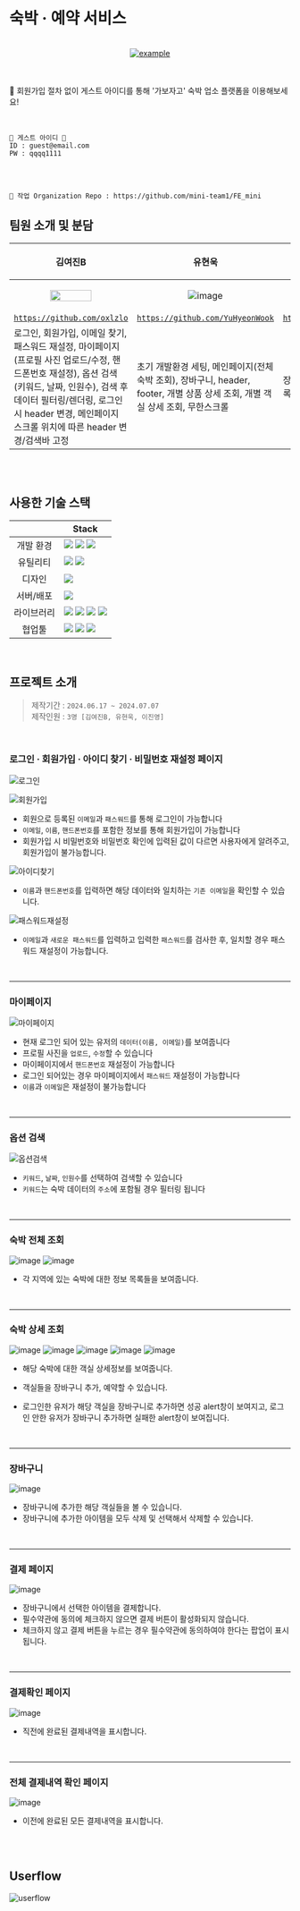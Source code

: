 # 숙박 · 예약 서비스

<br>

<div align=center>
  <a href="" target="_blank">
    <img src="https://img.shields.io/badge/GABOJAGO-006769?style=for-the-badge&logoColor=white" alt="example"/>
  </a>
</div>
<br>
<br>

📌 회원가입 절차 없이 게스트 아이디를 통해 '가보자고' 숙박 업소 플랫폼을 이용해보세요!

<br>

```
🌟 게스트 아이디 🌟
ID : guest@email.com
PW : qqqq1111
```

<br>

```

🎯 작업 Organization Repo : https://github.com/mini-team1/FE_mini
```

## 팀원 소개 및 분담

| <p align='center'>김여진B<p>                                                                                                                                                                                                                        | <p align='center'>유현욱<p>                                                                                                    | <p align='center'>이진영</p>                                                                                                          |
| --------------------------------------------------------------------------------------------------------------------------------------------------------------------------------------------------------------------------------------------------- | ------------------------------------------------------------------------------------------------------------------------------ | ------------------------------------------------------------------------------------------------------------------------------------- |
| <p align="center"><img width='60%' height='60%' src='https://github.com/toy2-1/devtube/assets/140046183/2458f0da-e1c0-41e9-8dfb-694c528c6bc0'> </p>                                                                                                 | <p align="center">![image](https://github.com/YuHyeonWook/TIL/assets/110236953/8c15475a-7cbb-4428-af4b-361d1d0e04b4) </p>      | <p align="center">![image](https://github.com/KDT1-FE/KDT_FE8_Mini-Project/assets/140046183/7af68eeb-4a42-48f6-979c-dd910b6a10e9)</p> |
| [`https://github.com/oxlzlo`](https://github.com/oxlzlo)                                                                                                                                                                                            | [`https://github.com/YuHyeonWook`](https://github.com/YuHyeonWook)                                                             | [`https://github.com/holololob`](https://github.com/holololob)                                                                        |
| 로그인, 회원가입, 이메일 찾기, 패스워드 재설정, 마이페이지(프로필 사진 업로드/수정, 핸드폰번호 재설정), 옵션 검색(키워드, 날짜, 인원수), 검색 후 데이터 필터링/렌더링, 로그인 시 header 변경, 메인페이지 스크롤 위치에 따른 header 변경/검색바 고정 | 초기 개발환경 세팅, 메인페이지(전체 숙박 조회), 장바구니, header, footer, 개별 상품 상세 조회, 개별 객실 상세 조회, 무한스크롤 | 장뱌구니, 결제, 결제확인, 주문목록 조회                                                                                               |

<br>
<br>

## 사용한 기술 스택

|            | Stack                                                                                                                                                                                                                                                                                                                                                                                                                                                  |
| :--------: | ------------------------------------------------------------------------------------------------------------------------------------------------------------------------------------------------------------------------------------------------------------------------------------------------------------------------------------------------------------------------------------------------------------------------------------------------------ |
| 개발 환경  | <img src="https://img.shields.io/badge/yarn-2C8EBB?style=for-the-badge&logo=yarn&logoColor=white"> <img src="https://img.shields.io/badge/node.js-339933?style=for-the-badge&logo=node.js&logoColor=white"> <img src="https://img.shields.io/badge/vite-646CFF?style=for-the-badge&logo=vite&logoColor=white">                                                                                                                                         |
|  유틸리티  | <img src="https://img.shields.io/badge/ESlint-4B32C3?style=for-the-badge&logo=ESlint&logoColor=white"> <img src="https://img.shields.io/badge/prettier-F7B93E?style=for-the-badge&logo=Prettie&logoColor=white">                                                                                                                                                                                                                                       |
|   디자인   | <img src="https://img.shields.io/badge/figma-F24E1E?style=for-the-badge&logo=figma&logoColor=white">                                                                                                                                                                                                                                                                                                                                                   |
| 서버/배포  | <img src="https://img.shields.io/badge/amazonwebservices-232F3E?style=for-the-badge&logo=amazonwebservices&logoColor=white">                                                                                                                                                                                                                                                                                                                           |
| 라이브러리 | <img src="https://img.shields.io/badge/react-61DAFB?style=for-the-badge&logo=react&logoColor=white"> <img src ="https://img.shields.io/badge/chakraui-319795.svg?&style=for-the-badge&logo=chakraui&logoColor=white"/> <img src ="https://img.shields.io/badge/zustand-00465B.svg?&style=for-the-badge&logo=zustand&logoColor=white"/> <img src ="https://img.shields.io/badge/emotion-83B81A.svg?&style=for-the-badge&logo=emotion&logoColor=white"/> |
|   협업툴   | <img src="https://img.shields.io/badge/Git-F05032?style=for-the-badge&logo=Git&logoColor=white"> <img src="https://img.shields.io/badge/Github-181717?style=for-the-badge&logo=Github&logoColor=white"> <img src="https://img.shields.io/badge/notion-000000?style=for-the-badge&logo=notion&logoColor=white">                                                                                                                                         |

<br>

## 프로젝트 소개

> 제작기간 : `2024.06.17 ~ 2024.07.07`  
> 제작인원 : `3명 [김여진B, 유현욱, 이진영]`

<br>

### 로그인 · 회원가입 · 아이디 찾기 · 비밀번호 재설정 페이지

![로그인](https://github.com/toy2-1/devtube/assets/140046183/cbfe49c9-afb2-47f9-b3a2-17dac88a58c8)

![회원가입](https://github.com/toy2-1/devtube/assets/140046183/117d2c0e-8005-4860-b97a-e2d254f0f456)

- 회원으로 등록된 `이메일`과 `패스워드`를 통해 로그인이 가능합니다
- `이메일`, `이름`, `핸드폰번호`를 포함한 정보를 통해 회원가입이 가능합니다
- 회원가입 시 비밀번호와 비밀번호 확인에 입력된 값이 다르면 사용자에게 알려주고, 회원가입이 불가능합니다.

![아이디찾기](https://github.com/toy2-1/devtube/assets/140046183/db6aeb07-d08a-4c8c-9338-32e089de972f)

- `이름`과 `핸드폰번호`를 입력하면 해당 데이터와 일치하는 `기존 이메일`을 확인할 수 있습니다.

![패스워드재설정](https://github.com/toy2-1/devtube/assets/140046183/5891f059-5d9d-4b9a-af91-9e58747193e5)

- `이메일`과 `새로운 패스워드`를 입력하고 입력한 `패스워드`를 검사한 후, 일치할 경우 패스워드 재설정이 가능합니다.

<br>
 
---

### 마이페이지

![마이페이지](https://github.com/toy2-1/devtube/assets/140046183/4a6cdaab-cd2e-4172-8434-abf2b2050eb2)

- 현재 로그인 되어 있는 유저의 `데이터(이름, 이메일)`를 보여줍니다
- 프로필 사진을 `업로드`, `수정`할 수 있습니다
- 마이페이지에서 `핸드폰번호` 재설정이 가능합니다
- 로그인 되어있는 경우 마이페이지에서 `패스워드` 재설정이 가능합니다
- `이름`과 `이메일`은 재설정이 불가능합니다

<br>

---

### 옵션 검색

![옵션검색](https://github.com/toy2-1/devtube/assets/140046183/3e4856f0-34ce-4889-9a42-5b0c52fb65fb)

- `키워드`, `날짜`, `인원수`를 선택하여 검색할 수 있습니다
- `키워드`는 숙박 데이터의 `주소`에 포함될 경우 필터링 됩니다

<br>

---

### 숙박 전체 조회

![image](https://github.com/YuHyeonWook/TIL/assets/110236953/8fc89eb0-7f75-47b4-bbe1-a913aa6ab156)
![image](https://github.com/YuHyeonWook/TIL/assets/110236953/c7684228-aa29-45f6-814d-0def703de480)

- 각 지역에 있는 숙박에 대한 정보 목록들을 보여줍니다.

<br>

---

### 숙박 상세 조회

![image](https://github.com/YuHyeonWook/TIL/assets/110236953/b2376317-9ab3-4ebf-b50d-b69bd735af4f)
![image](https://github.com/YuHyeonWook/TIL/assets/110236953/53ae90e0-f5a0-433f-ba92-f71ee7f3e6b4)
![image](https://github.com/YuHyeonWook/TIL/assets/110236953/9ac14b6b-f29b-4bf4-a144-eff417bea1e1)
![image](https://github.com/YuHyeonWook/TIL/assets/110236953/998f9d0b-3703-4dd7-983a-0b13304bcfb4)
![image](https://github.com/YuHyeonWook/TIL/assets/110236953/80f54125-5327-45df-adb5-e5a7e1516d7d)

- 해당 숙박에 대한 객실 상세정보를 보여줍니다.
- 객실들을 장바구니 추가, 예약할 수 있습니다.
- 로그인한 유저가 해당 객실을 장바구니로 추가하면 성공 alert창이 보여지고, 로그인 안한 유저가 장바구니 추가하면 실패한 alert창이 보여집니다.

  <br>

---

### 장바구니

![image](https://github.com/YuHyeonWook/health/assets/110236953/e73f95ab-e888-4b66-ba2f-31bd0d6a3724)

- 장바구니에 추가한 해당 객실들을 볼 수 있습니다.
- 장바구니에 추가한 아이템을 모두 삭제 및 선택해서 삭제할 수 있습니다.

<br>

---

### 결제 페이지

![image](https://github.com/YuHyeonWook/health/assets/110236953/eb50a1ec-8756-44c9-9eea-24b9b8343ef4)

- 장바구니에서 선택한 아이템을 결제합니다.
- 필수약관에 동의에 체크하지 않으면 결제 버튼이 활성화되지 않습니다.
- 체크하지 않고 결제 버튼을 누르는 경우 필수약관에 동의하여야 한다는 팝업이 표시됩니다.

<br>

---

### 결제확인 페이지

![image](https://github.com/YuHyeonWook/health/assets/110236953/025542ff-9e34-44b6-a3a8-11f4127eb2e3)

- 직전에 완료된 결제내역을 표시합니다.

<br>

---

### 전체 결제내역 확인 페이지

![image](https://github.com/YuHyeonWook/health/assets/110236953/c3cbf382-3b48-4440-9133-52f4bce6316c)

- 이전에 완료된 모든 결제내역을 표시합니다.

<br>

<br>

## Userflow

![userflow](https://github.com/mini-team1/FE_mini/assets/140046183/365b5cb6-b250-4c1d-8489-2d5f478c9ebb)
